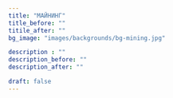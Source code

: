 ```yaml
---
title: "МАЙНИНГ"
title_before: ""
titile_after: ""
bg_image: "images/backgrounds/bg-mining.jpg"

description : ""
description_before: ""
description_after: ""

draft: false
---
```


